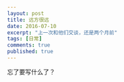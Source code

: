 ```yaml
---
layout: post
title: 远方很远
date: 2016-07-10
excerpt: "上一次和他们交谈，还是两个月前"
tags: [日常]
comments: true
published: true
---
```

忘了要写什么了？
